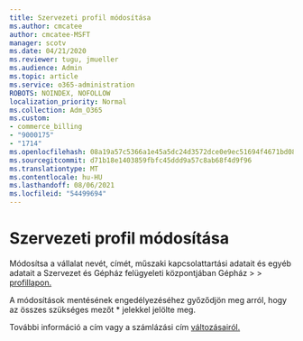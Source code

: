 ```yaml
---
title: Szervezeti profil módosítása
ms.author: cmcatee
author: cmcatee-MSFT
manager: scotv
ms.date: 04/21/2020
ms.reviewer: tugu, jmueller
ms.audience: Admin
ms.topic: article
ms.service: o365-administration
ROBOTS: NOINDEX, NOFOLLOW
localization_priority: Normal
ms.collection: Adm_O365
ms.custom:
- commerce_billing
- "9000175"
- "1714"
ms.openlocfilehash: 08a19a57c5366a1e45a5dc24d3572dce0e9ec51694f4671bd0881218f5cd4b89
ms.sourcegitcommit: d71b18e1403859fbfc45ddd9a57c8ab68f4d9f96
ms.translationtype: MT
ms.contentlocale: hu-HU
ms.lasthandoff: 08/06/2021
ms.locfileid: "54499694"
---
```

# <a name="change-organization-profile"></a>Szervezeti profil módosítása

Módosítsa a vállalat nevét, címét, műszaki kapcsolattartási adatait és egyéb adatait a Szervezet és Gépház felügyeleti központjában Gépház  >    >  [profillapon.](https://admin.microsoft.com/AdminPortal/Home#/Settings/OrganizationProfile/:/Settings/L1/OrganizationInformation)

A módosítások mentésének engedélyezéséhez győződjön meg arról, hogy az összes szükséges mezőt * jelekkel jelölte meg.

További információ a cím vagy a számlázási cím [változásairól.](/microsoft-365/admin/manage/change-address-contact-and-more)
